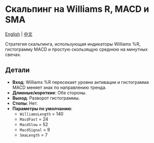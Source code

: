 # Скальпинг на Williams R, MACD и SMA
[English](README.md) | [中文](README_cn.md)

Стратегия скальпинга, использующая индикаторы Williams %R, гистограмму MACD и простую скользящую среднюю на минутных свечах.

## Детали

- **Вход**: Williams %R пересекает уровни активации и гистограмма MACD меняет знак по направлению тренда.
- **Длинные/короткие**: Обе стороны.
- **Выход**: Разворот гистограммы.
- **Стопы**: Нет.
- **Параметры по умолчанию**:
  - `WilliamsLength` = 140
  - `MacdFast` = 24
  - `MacdSlow` = 52
  - `MacdSignal` = 9
  - `SmaLength` = 7
